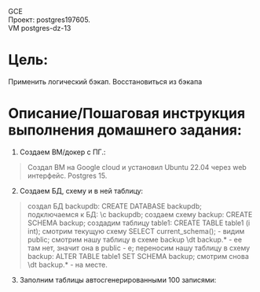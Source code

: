 GCE   
Проект: postgres197605.  
VM postgres-dz-13

# Цель:    
Применить логический бэкап. Восстановиться из бэкапа      

# Описание/Пошаговая инструкция выполнения домашнего задания:   

1. Создаем ВМ/докер c ПГ.:    
> Создал ВМ на Google cloud и установил Ubuntu 22.04 через web интерфейс. Postgres 15.        

2. Создаем БД, схему и в ней таблицу:      
> создал БД backupdb: CREATE DATABASE backupdb;       
> подключаемся к БД: \c backupdb;
> создаем схему backup: CREATE SCHEMA backup;
> создадим таблицу table1: CREATE TABLE table1 (i int);
> смотрим текущую схему SELECT current_schema(); - видим public;
> смотрим нашу таблицу в схеме backup \dt backup.* - ее там нет, значит она в public - e;
> переносим нашу таблицу в схему backup: ALTER TABLE table1 SET SCHEMA backup;
> смотрим снова \dt backup.* - на месте.

3. Заполним таблицы автосгенерированными 100 записями:

